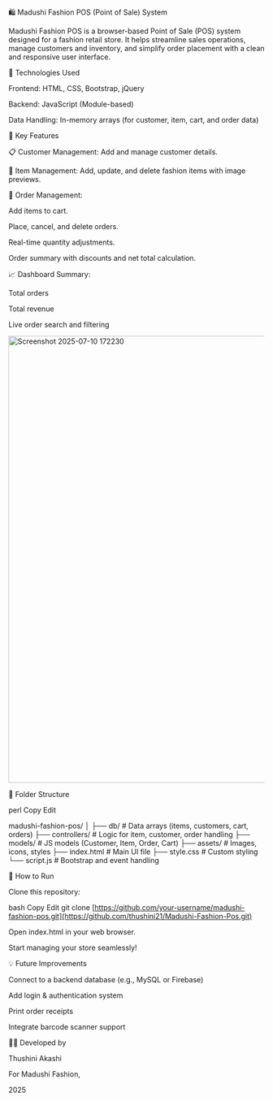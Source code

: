 🛍️ Madushi Fashion POS (Point of Sale) System

Madushi Fashion POS is a browser-based Point of Sale (POS) system designed for a fashion retail store. It helps streamline sales operations, manage customers and inventory, and simplify order placement with a clean and responsive user interface.




🔧 Technologies Used

Frontend: HTML, CSS, Bootstrap, jQuery



Backend: JavaScript (Module-based)



Data Handling: In-memory arrays (for customer, item, cart, and order data)





🎯 Key Features

📋 Customer Management: Add and manage customer details.


🛒 Item Management: Add, update, and delete fashion items with image previews.




🧾 Order Management:


Add items to cart.


Place, cancel, and delete orders.


Real-time quantity adjustments.


Order summary with discounts and net total calculation.




📈 Dashboard Summary:

Total orders

Total revenue

Live order search and filtering


<img width="877" height="880" alt="Screenshot 2025-07-10 172230" src="https://github.com/user-attachments/assets/bd5c73e6-0d10-475d-beab-22c0a966d4b3" />



📁 Folder Structure

perl
Copy
Edit

madushi-fashion-pos/
│
├── db/               # Data arrays (items, customers, cart, orders)
├── controllers/      # Logic for item, customer, order handling
├── models/           # JS models (Customer, Item, Order, Cart)
├── assets/           # Images, icons, styles
├── index.html        # Main UI file
├── style.css         # Custom styling
└── script.js         # Bootstrap and event handling


🚀 How to Run

Clone this repository:

bash
Copy
Edit
git clone [https://github.com/your-username/madushi-fashion-pos.git](https://github.com/thushini21/Madushi-Fashion-Pos.git)

Open index.html in your web browser.

Start managing your store seamlessly!





💡 Future Improvements


Connect to a backend database (e.g., MySQL or Firebase)

Add login & authentication system

Print order receipts

Integrate barcode scanner support





👩‍💼 Developed by


Thushini Akashi


For Madushi Fashion,

2025
